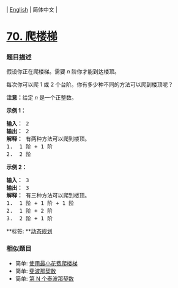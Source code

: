 | [English](README_EN.md) | 简体中文 |

# [70. 爬楼梯](https://leetcode-cn.com/problems/climbing-stairs)
 ### 题目描述
<p>假设你正在爬楼梯。需要 <em>n</em>&nbsp;阶你才能到达楼顶。</p>

<p>每次你可以爬 1 或 2 个台阶。你有多少种不同的方法可以爬到楼顶呢？</p>

<p><strong>注意：</strong>给定 <em>n</em> 是一个正整数。</p>

<p><strong>示例 1：</strong></p>

<pre><strong>输入：</strong> 2
<strong>输出：</strong> 2
<strong>解释：</strong> 有两种方法可以爬到楼顶。
1.  1 阶 + 1 阶
2.  2 阶</pre>

<p><strong>示例 2：</strong></p>

<pre><strong>输入：</strong> 3
<strong>输出：</strong> 3
<strong>解释：</strong> 有三种方法可以爬到楼顶。
1.  1 阶 + 1 阶 + 1 阶
2.  1 阶 + 2 阶
3.  2 阶 + 1 阶
</pre>

**标签:	**[动态规划](https://leetcode-cn.com/tag/dynamic-programming) 
 ### 相似题目
- 简单:	[使用最小花费爬楼梯](https://leetcode-cn.com/problems/min-cost-climbing-stairs) 
- 简单:	[斐波那契数](https://leetcode-cn.com/problems/fibonacci-number) 
- 简单:	[第 N 个泰波那契数](https://leetcode-cn.com/problems/n-th-tribonacci-number) 
